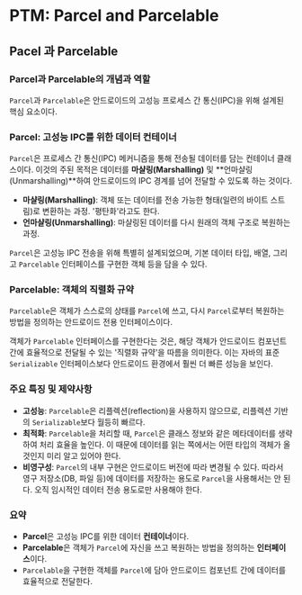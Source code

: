 # PTM: Parcel and Parcelable

## Pacel 과 Parcelable

### Parcel과 Parcelable의 개념과 역할

`Parcel`과 `Parcelable`은 안드로이드의 고성능 프로세스 간 통신(IPC)을 위해 설계된 핵심 요소이다.

### Parcel: 고성능 IPC를 위한 데이터 컨테이너

`Parcel`은 프로세스 간 통신(IPC) 메커니즘을 통해 전송될 데이터를 담는 컨테이너 클래스이다. 이것의 주된 목적은 데이터를 **마샬링(Marshalling)** 및 **언마샬링(Unmarshalling)**하여 안드로이드의 IPC 경계를 넘어 전달할 수 있도록 하는 것이다.

* **마샬링(Marshalling)**: 객체 또는 데이터를 전송 가능한 형태(일련의 바이트 스트림)로 변환하는 과정. '평탄화'라고도 한다.
* **언마샬링(Unmarshalling)**: 마샬링된 데이터를 다시 원래의 객체 구조로 복원하는 과정.

`Parcel`은 고성능 IPC 전송을 위해 특별히 설계되었으며, 기본 데이터 타입, 배열, 그리고 `Parcelable` 인터페이스를 구현한 객체 등을 담을 수 있다.


### Parcelable: 객체의 직렬화 규약

`Parcelable`은 객체가 스스로의 상태를 `Parcel`에 쓰고, 다시 `Parcel`로부터 복원하는 방법을 정의하는 안드로이드 전용 인터페이스이다.

객체가 `Parcelable` 인터페이스를 구현한다는 것은, 해당 객체가 안드로이드 컴포넌트 간에 효율적으로 전달될 수 있는 '직렬화 규약'을 따름을 의미한다. 이는 자바의 표준 `Serializable` 인터페이스보다 안드로이드 환경에서 훨씬 더 빠른 성능을 보인다.

### 주요 특징 및 제약사항

* **고성능**: `Parcelable`은 리플렉션(reflection)을 사용하지 않으므로, 리플렉션 기반의 `Serializable`보다 월등히 빠르다.
* **최적화**: `Parcelable`을 처리할 때, `Parcel`은 클래스 정보와 같은 메타데이터를 생략하여 처리 효율을 높인다. 이 때문에 데이터를 읽는 쪽에서는 어떤 타입의 객체가 올 것인지 미리 알고 있어야 한다.
* **비영구성**: `Parcel`의 내부 구현은 안드로이드 버전에 따라 변경될 수 있다. 따라서 영구 저장소(DB, 파일 등)에 데이터를 저장하는 용도로 `Parcel`을 사용해서는 안 된다. 오직 임시적인 데이터 전송 용도로만 사용해야 한다.

### 요약

* **Parcel**은 고성능 IPC를 위한 데이터 **컨테이너**이다.
* **Parcelable**은 객체가 `Parcel`에 자신을 쓰고 복원하는 방법을 정의하는 **인터페이스**이다.
* `Parcelable`을 구현한 객체를 `Parcel`에 담아 안드로이드 컴포넌트 간에 데이터를 효율적으로 전달한다.